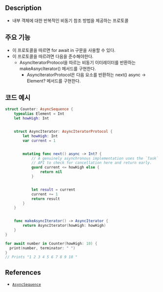 ## Description
 
- 내부 객체에 대한 반복적인 비동기 참조 방법을 제공하는 프로토콜

## 주요 기능

+ 이 프로토콜을 따르면 for await in 구문을 사용할 수 있다.
+ 이 프로토콜을 따르려면 다음을 준수해야한다.
	+ AsyncIteratorProtocol을 따르는 비동기 이터레이터를 반환하는 makeAsnycIterator() 메서드를 구현한다.
		+ AsyncIteratorProtocol은 다음 요소를 반환하는 next() async -> Element? 메서드를 구현한다.

## 코드 예시

```swift
struct Counter: AsyncSequence {
    typealias Element = Int
    let howHigh: Int


    struct AsyncIterator: AsyncIteratorProtocol {
        let howHigh: Int
        var current = 1


        mutating func next() async -> Int? {
            // A genuinely asynchronous implementation uses the `Task`
            // API to check for cancellation here and return early.
            guard current <= howHigh else {
                return nil
            }


            let result = current
            current += 1
            return result
        }
    }


    func makeAsyncIterator() -> AsyncIterator {
        return AsyncIterator(howHigh: howHigh)
    }
}

for await number in Counter(howHigh: 10) {
  print(number, terminator: " ")
}
// Prints "1 2 3 4 5 6 7 8 9 10 "
```


## References
- [`AsyncSequence`](https://developer.apple.com/documentation/swift/asyncsequence)
